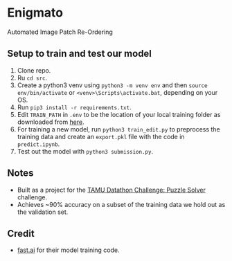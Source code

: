 # Enigmato

Automated Image Patch Re-Ordering

## Setup to train and test our model
1. Clone repo.
2. Ru `cd src`.
2. Create a python3 venv using `python3 -m venv env` and then `source env/bin/activate` or `<venv>\Scripts\activate.bat`, depending on your OS.
3. Run `pip3 install -r requirements.txt`.
4. Edit `TRAIN_PATH` in `.env` to be the location of your local training folder as downloaded from [here](https://drive.google.com/file/d/1tQTwXA3Z_ISTAZPScEz8baUYqgafRtpQ/view?usp=sharing).
5. For training a new model, run `python3 train_edit.py` to preprocess the training data and create an `export.pkl` file with the code in `predict.ipynb`.
6. Test out the model with `python3 submission.py`.

## Notes
- Built as a project for the [TAMU Datathon Challenge: Puzzle Solver](https://tamudatathon.com/challenges/docs/td_challenge) challenge.
- Achieves ~90% accuracy on a subset of the training data we hold out as the validation set.

## Credit
- [fast.ai](https://www.fast.ai/) for their model training code.
